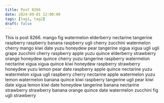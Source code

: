 ```yaml
---
title: Post 8266
date: 2024-09-01 12:00:00
tags: [tag1, tag2]
draft: false
---
```

This is post 8266.
mango
fig
watermelon
elderberry
nectarine
tangerine
raspberry
raspberry
banana
raspberry
ugli
cherry
zucchini
watermelon
cherry
mango
kiwi
date
yuzu
honeydew
pear
tangerine
xigua
xigua
ugli
ugli
grape
zucchini
cherry
raspberry
apple
yuzu
quince
elderberry
strawberry
orange
honeydew
quince
cherry
yuzu
tangerine
raspberry
watermelon
nectarine
xigua
xigua
quince
kiwi
honeydew
raspberry
strawberry
honeydew
yuzu
lemon
pear
date
raspberry
apple
quince
nectarine
yuzu
watermelon
xigua
ugli
raspberry
cherry
nectarine
apple
watermelon
yuzu
lemon
watermelon
banana
quince
kiwi
raspberry
tangerine
ugli
pear
kiwi
date
xigua
lemon
kiwi
date
honeydew
tangerine
banana
nectarine
strawberry
strawberry
banana
orange
quince
date
watermelon
zucchini
fig
ugli
strawberry
